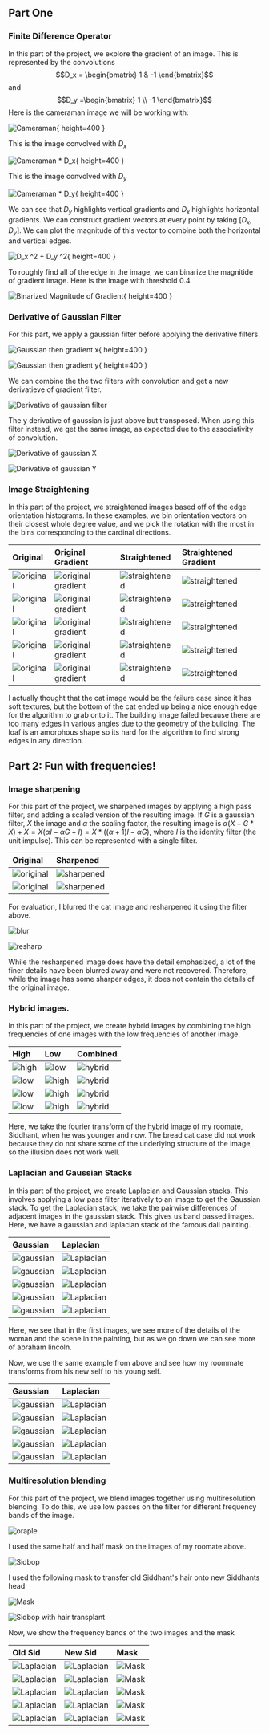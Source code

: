 ## Part One 
### Finite Difference Operator
In this part of the project, we explore the gradient of an image. This is represented by the convolutions 
$$D_x = \begin{bmatrix}
1 & -1
\end{bmatrix}$$ and 
$$D_y =\begin{bmatrix}
1 \\
-1 
\end{bmatrix}$$
Here is the cameraman image we will be working with: 

![Cameraman](data2/cameraman.jpg){ height=400 }

This is the image convolved with $D_x$

![Cameraman * $D_x$](data2/cameradx.jpg){ height=400 }
  
This is the image convolved with $D_y$

![Cameraman * $D_y$](data2/camerady.jpg){ height=400 }

We can see that $D_y$ highlights vertical gradients and $D_x$ highlights horizontal gradients. We can construct gradient vectors at every point by taking $[ D_x, D_y ]$. We can plot the magnitude of this vector to combine both the horizontal and vertical edges. 

![$D_x ^2 + D_y ^2$](data2/cameramag.jpg){ height=400 }

To roughly find all of the edge in the image, we can binarize the magnitide of gradient image. Here is the image with threshold $0.4$

![Binarized Magnitude of Gradient](data2/cameramagbin.jpg){ height=400 }

### Derivative of Gaussian Filter

For this part, we apply a gaussian filter before applying the derivative filters.

![Gaussian then gradient x](data2/cameragtdx.jpg){ height=400 }

![Gaussian then gradient y](data2/cameragtdy.jpg){ height=400 }

We can combine the the two filters with convolution and get a new derivatieve of gradient filter.

![Derivative of gaussian filter](data2/camdogx.jpg)

The y derivative of gaussian is just above but transposed. When using this filter instead, we get the same image, as expected due to the associativity of convolution.

![Derivative of gaussian X](data2/cameradogdx.jpg)

![Derivative of gaussian Y](data2/cameradogdy.jpg)

### Image Straightening

In this part of the project, we straightened images based off of the edge orientation histograms. In these examples, we bin orientation vectors on their closest whole degree value, and we pick the rotation with the most in the bins corresponding to the cardinal directions.


| Original | Original Gradient | Straightened | Straightened Gradient
|:--- |:--- |:- |:- |
| ![original](data2/facadenew.jpg) | ![original gradient](data2/facadehist.jpg) | ![straightened](data2/facadenewstraight.jpg) | ![straightened](data2/facadenewhiststraight.jpg)|
| ![original](data2/cat.jpg) | ![original gradient](data2/cathist.jpg) | ![straightened](data2/catstraight.jpg) | ![straightened](data2/cathiststraight.jpg)|
| ![original](data2/bridge.jpg) | ![original gradient](data2/bridgehist.jpg) | ![straightened](data2/bridgestraight.jpg) | ![straightened](data2/bridgehiststraight.jpg)|
| ![original](data2/building.jpg) | ![original gradient](data2/buildinghist.jpg) | ![straightened](data2/buildingstraight.jpg) | ![straightened](data2/buildinghiststraight.jpg)|
| ![original](data2/loaf.jpg) | ![original gradient](data2/loafhist.jpg) | ![straightened](data2/loafstraight.jpg) | ![straightened](data2/loafhiststraight.jpg)|


I actually thought that the cat image would be the failure case since it has soft textures, but the bottom of the cat ended up being a nice enough edge for the algorithm to grab onto it. The building image failed because there are too many edges in various angles due to the geometry of the building. The loaf is an amorphous shape so its hard for the algorithm to find strong edges in any direction. 

## Part 2: Fun with frequencies!

### Image sharpening

For this part of the project, we sharpened images by applying a high pass filter, and adding a scaled version of the resulting image. If $G$ is a gaussian filter, $X$ the image and $\alpha$ the scaling factor, the resulting image is $\alpha(X - G*X) + X = X(\alpha I - \alpha G + I) = X*((\alpha + 1)I - \alpha G)$, where $I$ is the identity filter (the unit impulse). This can be represented with a single filter. 

| Original | Sharpened |
|:--- |:--- |
| ![original](data2/taj.jpg) | ![sharpened](data2/tajsharp.jpg) |
| ![original](data2/cat.jpg) | ![sharpened](data2/catsharp.jpg) |

For evaluation, I blurred the cat image and resharpened it using the filter above.

![blur](data2/catblur.jpg)

![resharp](data2/catresharp.jpg)

While the resharpened image does have the detail emphasized, a lot of the finer details have been blurred away and were not recovered. Therefore, while the image has some sharper edges, it does not contain the details of the original image.

### Hybrid images.

In this part of the project, we create hybrid images by combining the high frequencies of one images with the low frequencies of another image.

| High | Low | Combined |
|:--- |:--- |:- |
| ![high](data2/liz.jpg) | ![low](data2/poc.jpg) | ![hybrid](data2/pocpoc.jpg) |
| ![low](data2/sid.jpg) | ![high](data2/bop.jpg) | ![hybrid](data2/sidbop2.jpg) |
| ![low](data2/sidfourier.jpg) | ![high](data2/bopfourier.jpg) | ![hybrid](data2/sidbfourier.jpg) |
| ![low](data2/cat.jpg) | ![high](data2/loaf.jpg) | ![hybrid](data2/catloaf.jpg) |


Here, we take the fourier transform of the hybrid image of my roomate, Siddhant, when he was younger and now. The bread cat case did not work because they do not share some of the underlying structure of the image, so the illusion does not work well.

### Laplacian and Gaussian Stacks

In this part of the project, we create Laplacian and Gaussian stacks. This involves applying a low pass filter iteratively to an image to get the Gaussian stack. To get the Laplacian stack, we take the pairwise differences of adjacent images in the gaussian stack. This gives us band passed images. Here, we have a gaussian and laplacian stack of the famous dali painting.


| Gaussian | Laplacian |
|:--- |:--- |
| ![gaussian](data2/link0gauss.jpg) | ![Laplacian](data2/link0lapl.jpg) |
| ![gaussian](data2/link3gauss.jpg) | ![Laplacian](data2/link3lapl.jpg) |
| ![gaussian](data2/link6gauss.jpg) | ![Laplacian](data2/link6lapl.jpg) |
| ![gaussian](data2/link9gauss.jpg) | ![Laplacian](data2/link9lapl.jpg) |
| ![gaussian](data2/link14gauss.jpg) | ![Laplacian](data2/link12lapl.jpg) |

Here, we see that in the first images, we see more of the details of the woman and the scene in the painting, but as we go down we can see more of abraham lincoln.

Now, we use the same example from above and see how my roommate transforms from his new self to his young self.

| Gaussian | Laplacian |
|:--- |:--- |
| ![gaussian](data2/sidb0gauss.jpg) | ![Laplacian](data2/sidb0lapl.jpg) |
| ![gaussian](data2/sidb3gauss.jpg) | ![Laplacian](data2/sidb3lapl.jpg) |
| ![gaussian](data2/sidb6gauss.jpg) | ![Laplacian](data2/sidb6lapl.jpg) |
| ![gaussian](data2/sidb9gauss.jpg) | ![Laplacian](data2/sidb9lapl.jpg) |
| ![gaussian](data2/sidb14gauss.jpg) | ![Laplacian](data2/sidb12lapl.jpg) |

### Multiresolution blending

For this part of the project, we blend images together using multiresolution blending. To do this, we use low passes on the filter for different frequency bands of the image. 

![oraple](data2/oraple2.jpg)

I used the same half and half mask on the images of my roomate above.

![Sidbop](data2/bopsid.jpg)

I used the following mask to transfer old Siddhant's hair onto new Siddhants head

![Mask](data2/mask.jpg)

![Sidbop with hair transplant](data2/bopsidhair.jpg)

Now, we show the frequency bands of the two images and the mask

| Old Sid | New Sid | Mask |
|:--- |:--- |:- |
| ![Laplacian](data2/sidbl0lapl.jpg) | ![Laplacian](data2/blackb0lapl.jpg) | ![Mask](data2/mask0gauss.jpg) |
| ![Laplacian](data2/sidbl3lapl.jpg) | ![Laplacian](data2/blackb3lapl.jpg) | ![Mask](data2/mask3gauss.jpg) |
| ![Laplacian](data2/sidbl6lapl.jpg) | ![Laplacian](data2/blackb6lapl.jpg) | ![Mask](data2/mask6gauss.jpg) |
| ![Laplacian](data2/sidbl9lapl.jpg) | ![Laplacian](data2/blackb9lapl.jpg) | ![Mask](data2/mask9gauss.jpg) |
| ![Laplacian](data2/sidbl12lapl.jpg) | ![Laplacian](data2/blackb12lapl.jpg) | ![Mask](data2/mask12gauss.jpg) |
